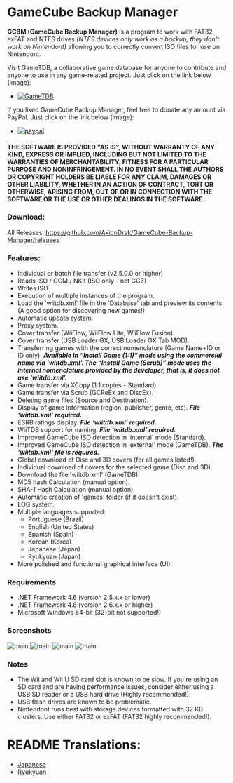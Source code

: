 # GameCube Backup Manager

**GCBM (GameCube Backup Manager)** is a program to work with FAT32, exFAT and NTFS drives *(NTFS devices only work as a backup, they don't work on Nintendont)* allowing you to correctly convert ISO files for use on Nintendont.

Visit GameTDB, a collaborative game database for anyone to contribute and anyone to use in any game-related project. Just click on the link below (image):
* [![GameTDB](GameTDB-100.png)](https://www.gametdb.com/)

If you liked GameCube Backup Manager, feel free to donate any amount via PayPal. Just click on the link below (image):
* [![paypal](donate.gif)](https://www.paypal.com/donate/?hosted_button_id=MP4WGLJHAP8H2)

#### THE SOFTWARE IS PROVIDED "AS IS", WITHOUT WARRANTY OF ANY KIND, EXPRESS OR IMPLIED, INCLUDING BUT NOT LIMITED TO THE WARRANTIES OF MERCHANTABILITY, FITNESS FOR A PARTICULAR PURPOSE AND NONINFRINGEMENT. IN NO EVENT SHALL THE AUTHORS OR COPYRIGHT HOLDERS BE LIABLE FOR ANY CLAIM, DAMAGES OR OTHER LIABILITY, WHETHER IN AN ACTION OF CONTRACT, TORT OR OTHERWISE, ARISING FROM, OUT OF OR IN CONNECTION WITH THE SOFTWARE OR THE USE OR OTHER DEALINGS IN THE SOFTWARE.

### Download:
All Releases: https://github.com/AxionDrak/GameCube-Backup-Manager/releases

### Features:

+ Individual or batch file transfer (v2.5.0.0 or higher)
+ Reads ISO / GCM / NKit (ISO only - not GCZ)
+ Writes ISO
+ Execution of multiple instances of the program.
+ Load the 'wiitdb.xml' file in the 'Database' tab and preview its contents (A good option for discovering new games!)
+ Automatic update system.
+ Proxy system.
+ Cover transfer (WiiFlow, WiiFlow Lite, WiiFlow Fusion).
+ Cover transfer (USB Loader GX, USB Loader GX Tab MOD).
+ Transferring games with the correct nomenclature (Game Name+ID or ID only).
***Available in “Install Game (1:1)” mode using the commercial name via ‘wiitdb.xml’. The “Install Game (Scrub)” mode uses the internal nomenclature provided by the developer, that is, it does not use ‘wiitdb.xml’.***
+ Game transfer via XCopy (1:1 copies - Standard).
+ Game transfer via Scrub (GCReEx and DiscEx).
+ Deleting game files (Source and Destination).
+ Display of game information (region, publisher, genre, etc). ***File ‘wiitdb.xml’ required.***
+ ESRB ratings display. ***File ‘wiitdb.xml’ required.***
+ WiiTDB support for naming. ***File ‘wiitdb.xml’ required.***
+ Improved GameCube ISO detection in 'internal' mode (Standard).
+ Improved GameCube ISO detection in 'external' mode (GameTDB). ***The 'wiitdb.xml' file is required.***
+ Global download of Disc and 3D covers (for all games listed!).
+ Individual download of covers for the selected game (Disc and 3D).
+ Download the file 'wiitdb.xml' (GameTDB).
+ MD5 hash Calculation (manual option).
+ SHA-1 Hash Calculation (manual option).
+ Automatic creation of 'games' folder (if it doesn't exist).
+ LOG system.
+ Multiple languages supported:
  + Portuguese (Brazil)
  + English (United States)
  + Spanish (Spain)
  + Korean (Korea)  
  + Japanese (Japan)
  + Ryukyuan (Japan)
+ More polished and functional graphical interface (UI).

### Requirements
* .NET Framework 4.6 (version 2.5.x.x or lower)
* .NET Framework 4.8 (version 2.6.x.x or higher)
* Microsoft Windows 64-bit (32-bit not supported!)

### Screenshots

![main](imgs/gcbm001.png)
![main](imgs/gcbm002.png)
![main](imgs/gcbm003.png)
![main](imgs/gcbm004.png)

### Notes

+ The Wii and Wii U SD card slot is known to be slow. If you're using an SD card and are having performance issues, consider either using a USB SD reader or a USB hard drive (Highly recommended!).
+ USB flash drives are known to be problematic.
+ Nintendont runs best with storage devices formatted with 32 KB clusters. Use either FAT32 or exFAT (FAT32 highly recommended!). 

# README Translations:
* [Japanese](README_JP.md)
* [Ryukyuan](README_RYU.md)
